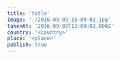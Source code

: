 ```yaml
---
title: 'title'
image: './2016-09-03_15-09-02.jpg'
takenAt: '2016-09-03T13:09:02.000Z'
country: '<country>'
place: '<place>'
publish: true
---
```

